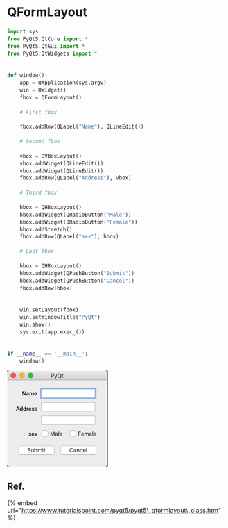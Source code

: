 # QFormLayout

```python
import sys
from PyQt5.QtCore import *
from PyQt5.QtGui import *
from PyQt5.QtWidgets import *


def window():
    app = QApplication(sys.argv)
    win = QWidget()
    fbox = QFormLayout()

    # First fbox

    fbox.addRow(QLabel("Name"), QLineEdit())

    # Second fbox

    vbox = QVBoxLayout()
    vbox.addWidget(QLineEdit())
    vbox.addWidget(QLineEdit())
    fbox.addRow(QLabel("Address"), vbox)

    # Third fbox

    hbox = QHBoxLayout()
    hbox.addWidget(QRadioButton("Male"))
    hbox.addWidget(QRadioButton("Female"))
    hbox.addStretch()
    fbox.addRow(QLabel("sex"), hbox)

    # Last fbox

    hbox = QHBoxLayout()
    hbox.addWidget(QPushButton("Submit"))
    hbox.addWidget(QPushButton("Cancel"))
    fbox.addRow(hbox)


    win.setLayout(fbox)
    win.setWindowTitle("PyQt")
    win.show()
    sys.exit(app.exec_())


if __name__ == '__main__':
    window()
```

![](../../.gitbook/assets/image%20%2821%29.png)

## Ref.

{% embed url="https://www.tutorialspoint.com/pyqt5/pyqt5\_qformlayout\_class.htm" %}



